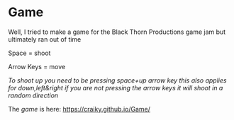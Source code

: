 # Game
Well, I tried to make a game for the Black Thorn Productions game jam but ultimately ran out of time

Space = shoot

Arrow Keys = move

*To shoot up you need to be pressing space+up arrow key this also applies for down,left&right if you are not pressing the arrow keys it will shoot in a random direction*

The _*game*_ is here: https://craiky.github.io/Game/

